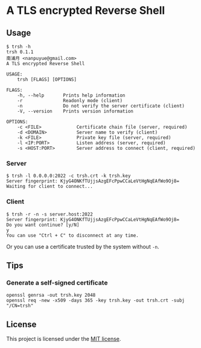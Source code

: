 # A TLS encrypted Reverse Shell

## Usage

```
$ trsh -h
trsh 0.1.1
南浦月 <nanpuyue@gmail.com>
A TLS encrypted Reverse Shell

USAGE:
    trsh [FLAGS] [OPTIONS]

FLAGS:
    -h, --help       Prints help information
    -r               Readonly mode (client)
    -n               Do not verify the server certificate (client)
    -V, --version    Prints version information

OPTIONS:
    -c <FILE>             Certificate chain file (server, required)
    -d <DOMAIN>           Server name to verify (client)
    -k <FILE>             Private key file (server, required)
    -l <IP:PORT>          Listen address (server, required)
    -s <HOST:PORT>        Server address to connect (client, required)
```

### Server

```shell script
$ trsh -l 0.0.0.0:2022 -c trsh.crt -k trsh.key
Server fingerprint: KjyG4ONKfTUjjsAzgEFcPpwCCaLeVtHgNqEAfWo9Oj8=
Waiting for client to connect...
```

### Client

```shell script
$ trsh -r -n -s server.host:2022
Server fingerprint: KjyG4ONKfTUjjsAzgEFcPpwCCaLeVtHgNqEAfWo9Oj8=
Do you want continue? [y/N]
y
You can use "Ctrl + C" to disconnect at any time.

```

Or you can use a certificate trusted by the system without `-n`.

## Tips

### Generate a self-signed certificate

```shell script
openssl genrsa -out trsh.key 2048
openssl req -new -x509 -days 365 -key trsh.key -out trsh.crt -subj "/CN=trsh"
```

## License

This project is licensed under the [MIT license].

[MIT license]: https://github.com/nanpuyue/trsh/blob/master/LICENSE
